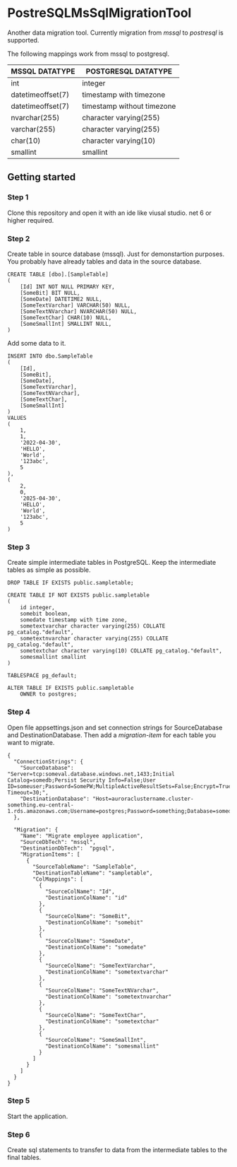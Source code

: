 # PostreSQLMsSqlMigrationTool

Another data migration tool. Currently migration from *mssql* to *postresql* is supported.

The following mappings work from mssql to postgresql.

|MSSQL DATATYPE|POSTGRESQL DATATYPE|
|--------------|-------------------|
|int|integer|
|datetimeoffset(7)|timestamp with timezone|
|datetimeoffset(7)|timestamp without timezone|
|nvarchar(255)|character varying(255)|
|varchar(255)|character varying(255)|
|char(10)|character varying(10)|
|smallint|smallint|

## Getting started

### Step 1

Clone this repository and open it with an ide like viusal studio. net 6 or higher required.

### Step 2

Create table in source database (mssql). Just for demonstartion purposes. You probably have already tables and data in the source database.

    CREATE TABLE [dbo].[SampleTable]
    (
        [Id] INT NOT NULL PRIMARY KEY,
        [SomeBit] BIT NULL, 
        [SomeDate] DATETIME2 NULL, 
        [SomeTextVarchar] VARCHAR(50) NULL, 
        [SomeTextNVarchar] NVARCHAR(50) NULL, 
        [SomeTextChar] CHAR(10) NULL, 
        [SomeSmallInt] SMALLINT NULL, 
    )

Add some data to it.

    INSERT INTO dbo.SampleTable
    (
        [Id],
        [SomeBit],
        [SomeDate],
        [SomeTextVarchar],
        [SomeTextNVarchar],
        [SomeTextChar],
        [SomeSmallInt]
    )
    VALUES
    (
        1,
        1,
        '2022-04-30',
        'HELLO',
        'World',
        '123abc',
        5
    ),
    (
        2,
        0,
        '2025-04-30',
        'HELLO',
        'World',
        '123abc',
        5
    )

### Step 3

Create simple intermediate tables in PostgreSQL. Keep the intermediate tables as simple as possible.

    DROP TABLE IF EXISTS public.sampletable;

    CREATE TABLE IF NOT EXISTS public.sampletable
    (
        id integer,
        somebit boolean,
        somedate timestamp with time zone,
        sometextvarchar character varying(255) COLLATE pg_catalog."default",
        sometextnvarchar character varying(255) COLLATE pg_catalog."default",
        sometextchar character varying(10) COLLATE pg_catalog."default",
        somesmallint smallint
    )

    TABLESPACE pg_default;

    ALTER TABLE IF EXISTS public.sampletable
        OWNER to postgres;

### Step 4

Open file appsettings.json and set connection strings for SourceDatabase and DestinationDatabase. Then add a *migration-item* for each table you want to migrate.

    {
      "ConnectionStrings": {
        "SourceDatabase": "Server=tcp:someval.database.windows.net,1433;Initial Catalog=somedb;Persist Security Info=False;User ID=someuser;Password=SomePW;MultipleActiveResultSets=False;Encrypt=True;TrustServerCertificate=False;Connection Timeout=30;",
        "DestinationDatabase": "Host=auroraclustername.cluster-something.eu-central-1.rds.amazonaws.com;Username=postgres;Password=something;Database=somedb"
      },

      "Migration": {
        "Name": "Migrate employee application",
        "SourceDbTech": "mssql",
        "DestinationDbTech":  "pgsql",
        "MigrationItems": [
          {
            "SourceTableName": "SampleTable",
            "DestinationTableName": "sampletable",
            "ColMappings": [
              {
                "SourceColName": "Id",
                "DestinationColName": "id"
              },          
              {
                "SourceColName": "SomeBit",
                "DestinationColName": "somebit"
              },
              {
                "SourceColName": "SomeDate",
                "DestinationColName": "somedate"
              },
              {
                "SourceColName": "SomeTextVarchar",
                "DestinationColName": "sometextvarchar"
              },
              {
                "SourceColName": "SomeTextNVarchar",
                "DestinationColName": "sometextnvarchar"
              },
              {
                "SourceColName": "SomeTextChar",
                "DestinationColName": "sometextchar"
              },
              {
                "SourceColName": "SomeSmallInt",
                "DestinationColName": "somesmallint"
              }
            ]
          }
        ]
      }
    }

### Step 5
Start the application.

### Step 6
Create sql statements to transfer to data from the intermediate tables to the final tables.
